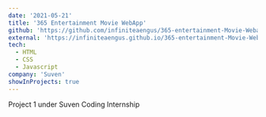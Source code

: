 ```yaml
---
date: '2021-05-21'
title: '365 Entertainment Movie WebApp'
github: 'https://github.com/infiniteaengus/365-entertainment-Movie-Webapp'
external: 'https://infiniteaengus.github.io/365-entertainment-Movie-Webapp/'
tech:
  - HTML
  - CSS
  - Javascript
company: 'Suven'
showInProjects: true
---
```


Project 1 under Suven Coding Internship
